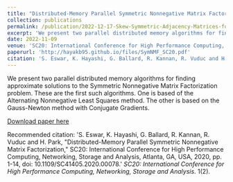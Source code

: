 ```yaml
---
title: "Distributed-Memory Parallel Symmetric Nonnegative Matrix Factorization"
collection: publications
permalink: /publication/2022-12-17-Skew-Symmetric-Adjacency-Matrices-for-Clustering-Directed-Graphs
excerpt: 'We present two parallel distributed memory algorithms for finding approximate solutions to the Symmetric Nonnegative Matrix Factorization problem. These are the first such algorithms. One is based of the Alternating Nonnegative Least Squares method. The other is based on the Gauss-Newton method with Conjugate Gradients.'
date: 2022-11-09
venue: 'SC20: International Conference for High Performance Computing, Networking, Storage and Analysis'
paperurl: 'http://hayakb95.github.io/files/SymNMF_SC20.pdf'
citation: 'S. Eswar, K. Hayashi, G. Ballard, R. Kannan, R. Vuduc and H. Park, "Distributed-Memory Parallel Symmetric Nonnegative Matrix Factorization," SC20: International Conference for High Performance Computing, Networking, Storage and Analysis, Atlanta, GA, USA, 2020, pp. 1-14, doi: 10.1109/SC41405.2020.00078.'
---
```

We present two parallel distributed memory algorithms for finding approximate solutions to the Symmetric Nonnegative Matrix Factorization problem. These are the first such algorithms. One is based of the Alternating Nonnegative Least Squares method. The other is based on the Gauss-Newton method with Conjugate Gradients.

[Download paper here](http://hayakb95.github.io/files/SymNMF_SC20.pdf)

Recommended citation: 'S. Eswar, K. Hayashi, G. Ballard, R. Kannan, R. Vuduc and H. Park, "Distributed-Memory Parallel Symmetric Nonnegative Matrix Factorization," SC20: International Conference for High Performance Computing, Networking, Storage and Analysis, Atlanta, GA, USA, 2020, pp. 1-14, doi: 10.1109/SC41405.2020.00078.' <i>SC20: International Conference for High Performance Computing, Networking, Storage and Analysis</i>. 1(2).
